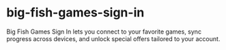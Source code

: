 # big-fish-games-sign-in
Big Fish Games Sign In lets you connect to your favorite games, sync progress across devices, and unlock special offers tailored to your account.
